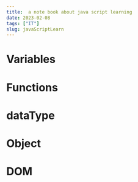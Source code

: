 ```yaml
---
title:  a note book about java script learning
date: 2023-02-08
tags: ["IT"]
slug: javaScriptLearn
--- 
```


# Variables

# Functions

# dataType

# Object

# DOM



